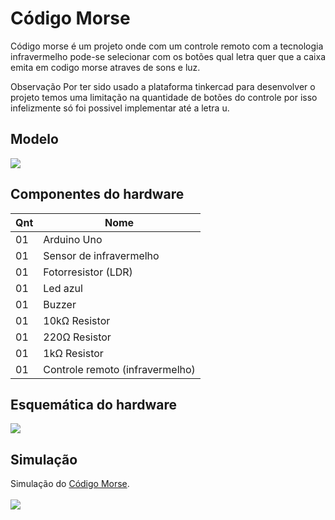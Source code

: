# Código Morse

<div text-align="justify">
    <P>
      Código morse é um projeto onde com um controle remoto com a tecnologia infravermelho pode-se selecionar com os botões qual letra quer que a caixa emita em codigo morse atraves de sons e luz.

  
  Observação Por ter sido usado a plataforma tinkercad para desenvolver o projeto temos uma 
  limitação na quantidade de botões do controle por isso infelizmente só foi possivel implementar até a letra u.
      </p>
</div>

## Modelo

<img src="https://github.com/Augusto-Viniciuss/Codigo-Morse/blob/main/imgs/imagem%20da%20box%20morse.png">

## Componentes do hardware

|Qnt	|Nome                                           |      
|-------|------------------------------------------------|	
|01	|Arduino Uno                            |
|01 |Sensor de infravermelho                            |
|01	|Fotorresistor (LDR)                            |
|01	|Led azul                            |
|01 |Buzzer                     |
|01	|10kΩ Resistor                                    |
|01	|220Ω Resistor                                   |
|01	|1kΩ Resistor                           |
|01	|Controle remoto (infravermelho)                          |

## Esquemática do hardware

<img src="https://github.com/Augusto-Viniciuss/Codigo-Morse/blob/main/imgs/esquematico%20do%20hadware.png">

## Simulação

<div>
  Simulação do <a href="https://www.tinkercad.com/embed/eBDUr8gexGj?editbtn=1">Código Morse</a>.<br><br>
  <a href="https://www.tinkercad.com/embed/eBDUr8gexGj?editbtn=1"><img src="https://github.com/Augusto-Viniciuss/Codigo-Morse/blob/main/imgs/imagem%20do%20hardware.png"</a>
</div>
